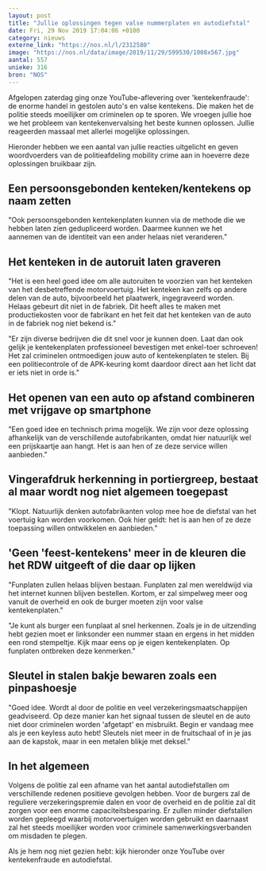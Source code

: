 ```yaml
---
layout: post
title: "Jullie oplossingen tegen valse nummerplaten en autodiefstal"
date: Fri, 29 Nov 2019 17:04:06 +0100
category: nieuws
externe_link: "https://nos.nl/l/2312580"
image: "https://nos.nl/data/image/2019/11/29/599530/1008x567.jpg"
aantal: 557
unieke: 316
bron: "NOS"
---
```


<p>Afgelopen zaterdag ging onze YouTube-aflevering over 'kentekenfraude': de enorme handel in gestolen auto's en valse kentekens. Die maken het de politie steeds moeilijker om criminelen op te sporen. We vroegen jullie hoe we het probleem van kentekenvervalsing het beste kunnen oplossen. Jullie reageerden massaal met allerlei mogelijke oplossingen.</p>
<p>Hieronder hebben we een aantal van jullie reacties uitgelicht en geven woordvoerders van de politieafdeling mobility crime aan in hoeverre deze oplossingen bruikbaar zijn.</p>
<h2>Een persoonsgebonden kenteken/kentekens op naam zetten</h2>
<p>"Ook persoonsgebonden kentekenplaten kunnen via de methode die we hebben laten zien gedupliceerd worden. Daarmee kunnen we het aannemen van de identiteit van een ander helaas niet veranderen."</p>
<h2>Het kenteken in de autoruit laten graveren</h2>
<p>"Het is een heel goed idee om alle autoruiten te voorzien van het kenteken van het desbetreffende motorvoertuig. Het kenteken kan zelfs op andere delen van de auto, bijvoorbeeld het plaatwerk, ingegraveerd worden. Helaas gebeurt dit niet in de fabriek. Dit heeft alles te maken met productiekosten voor de fabrikant en het feit dat het kenteken van de auto in de fabriek nog niet bekend is."</p>
<p>"Er zijn diverse bedrijven die dit snel voor je kunnen doen. Laat dan ook gelijk je kentekenplaten professioneel bevestigen met enkel-toer schroeven! Het zal criminelen ontmoedigen jouw auto of kentekenplaten te stelen. Bij een politiecontrole of de APK-keuring komt daardoor direct aan het licht dat er iets niet in orde is."</p>
<h2>Het openen van een auto op afstand combineren met vrijgave op smartphone</h2>
<p>"Een goed idee en technisch prima mogelijk. We zijn voor deze oplossing afhankelijk van de verschillende autofabrikanten, omdat hier natuurlijk wel een prijskaartje aan hangt. Het is aan hen of ze deze service willen aanbieden."</p>
<h2>Vingerafdruk herkenning in portiergreep, bestaat al maar wordt nog niet algemeen toegepast</h2>
<p>"Klopt. Natuurlijk denken autofabrikanten volop mee hoe de diefstal van het voertuig kan worden voorkomen. Ook hier geldt: het is aan hen of ze deze toepassing willen ontwikkelen en aanbieden."</p>
<h2>'Geen 'feest-kentekens' meer in de kleuren die het RDW uitgeeft of die daar op lijken</h2>
<p>"Funplaten zullen helaas blijven bestaan. Funplaten zal men wereldwijd via het internet kunnen blijven bestellen. Kortom, er zal simpelweg meer oog vanuit de overheid en ook de burger moeten zijn voor valse kentekenplaten."</p>
<p>"Je kunt als burger een funplaat al snel herkennen. Zoals je in de uitzending hebt gezien moet er linksonder een nummer staan en ergens in het midden een rond stempeltje. Kijk maar eens op je eigen kentekenplaten. Op funplaten ontbreken deze kenmerken."</p>
<h2>Sleutel in stalen bakje bewaren zoals een pinpashoesje</h2>
<p>"Goed idee. Wordt al door de politie en veel verzekeringsmaatschappijen geadviseerd. Op deze manier kan het signaal tussen de sleutel en de auto niet door criminelen worden 'afgetapt' en misbruikt. Begin er vandaag mee als je een keyless auto hebt! Sleutels niet meer in de fruitschaal of in je jas aan de kapstok, maar in een metalen blikje met deksel."</p>
<h2>In het algemeen</h2>
<p>Volgens de politie zal een afname van het aantal autodiefstallen om verschillende redenen positieve gevolgen hebben. Voor de burgers zal de reguliere verzekeringspremie dalen en voor de overheid en de politie zal dit zorgen voor een enorme capaciteitsbesparing. Er zullen minder diefstallen worden gepleegd waarbij motorvoertuigen worden gebruikt en daarnaast zal het steeds moeilijker worden voor criminele samenwerkingsverbanden om misdaden te plegen.</p>
<p>Als je hem nog niet gezien hebt: kijk hieronder onze YouTube over kentekenfraude en autodiefstal.</p>
